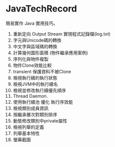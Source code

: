 # JavaTechRecord

簡易實作 Java 實用技巧。

1. 重新定向 Output Stream 實現程式記錄檔(log.txt) 
2. 字元與Unicode碼的轉換
3. 中文字與區域碼的轉換
4. 計算幾何圖形面積 (物件繼承應用案例)
5. 序列化與物件複製
6. 物件Clone效能比較
7. transient 保護資料不被Clone
8. 檢視執行續的執行狀態
9. 檢視JVM中的執行續名
10. 檢視並修改執行續優先順序
11. Thread Daemon.
12. 使用執行續池 優化 執行序效能
13. 檢視類別成員資訊
14. 按繼承層次對類別排序
15. 動態修改類別中private屬性
16. 檢視列舉的定義
17. 列舉基本特性
18. 螢幕截圖
